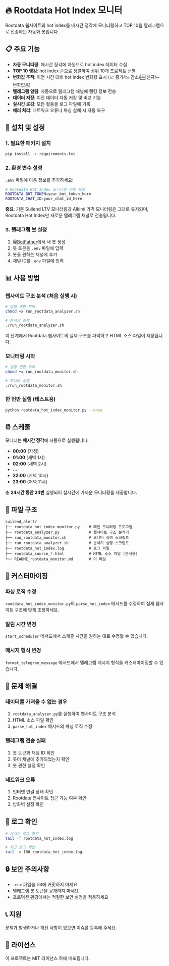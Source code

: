 # 🔥 Rootdata Hot Index 모니터

Rootdata 웹사이트의 hot index를 매시간 정각에 모니터링하고 TOP 10을 텔레그램으로 전송하는 자동화 봇입니다.

## 📋 주요 기능

- **자동 모니터링**: 매시간 정각에 자동으로 hot index 데이터 수집
- **TOP 10 랭킹**: hot index 순으로 정렬하여 상위 10개 프로젝트 선별
- **변화값 추적**: 이전 시간 대비 hot index 변화량 표시 (📈 증가/📉 감소/🆕 신규/➖ 변화없음)
- **텔레그램 알림**: 자동으로 텔레그램 채널에 랭킹 정보 전송
- **데이터 저장**: 이전 데이터 자동 저장 및 비교 기능
- **실시간 로깅**: 모든 활동을 로그 파일에 기록
- **에러 처리**: 네트워크 오류나 파싱 실패 시 자동 복구

## 🚀 설치 및 설정

### 1. 필요한 패키지 설치

```bash
pip install -r requirements.txt
```

### 2. 환경 변수 설정

`.env` 파일에 다음 정보를 추가하세요:

```bash
# Rootdata Hot Index 모니터링 전용 설정
ROOTDATA_BOT_TOKEN=your_bot_token_here
ROOTDATA_CHAT_ID=your_chat_id_here
```

**중요**: 기존 Suilend LTV 모니터링과 Alkimi 가격 모니터링은 그대로 유지되며, 
Rootdata Hot Index만 새로운 텔레그램 채널로 전송됩니다.

### 3. 텔레그램 봇 설정

1. [@BotFather](https://t.me/botfather)에서 새 봇 생성
2. 봇 토큰을 `.env` 파일에 입력
3. 봇을 원하는 채널에 추가
4. 채널 ID를 `.env` 파일에 입력

## 📊 사용 방법

### 웹사이트 구조 분석 (처음 실행 시)

```bash
# 실행 권한 부여
chmod +x run_rootdata_analyzer.sh

# 분석기 실행
./run_rootdata_analyzer.sh
```

이 단계에서 Rootdata 웹사이트의 실제 구조를 파악하고 HTML 소스 파일이 저장됩니다.

### 모니터링 시작

```bash
# 실행 권한 부여
chmod +x run_rootdata_monitor.sh

# 모니터 실행
./run_rootdata_monitor.sh
```

### 한 번만 실행 (테스트용)

```bash
python rootdata_hot_index_monitor.py --once
```

## ⏰ 스케줄

모니터는 **매시간 정각**에 자동으로 실행됩니다:
- **00:00** (자정)
- **01:00** (새벽 1시)
- **02:00** (새벽 2시)
- **...**
- **22:00** (저녁 10시)
- **23:00** (저녁 11시)

총 **24시간 동안 24번** 실행되어 실시간에 가까운 모니터링을 제공합니다.

## 📁 파일 구조

```
suilend_alert/
├── rootdata_hot_index_monitor.py    # 메인 모니터링 프로그램
├── rootdata_analyzer.py             # 웹사이트 구조 분석기
├── run_rootdata_monitor.sh          # 모니터 실행 스크립트
├── run_rootdata_analyzer.sh         # 분석기 실행 스크립트
├── rootdata_hot_index.log           # 로그 파일
├── rootdata_source_*.html           # HTML 소스 파일 (분석용)
└── README_rootdata_monitor.md       # 이 파일
```

## 🔧 커스터마이징

### 파싱 로직 수정

`rootdata_hot_index_monitor.py`의 `parse_hot_index` 메서드를 수정하여 실제 웹사이트 구조에 맞게 조정하세요.

### 알림 시간 변경

`start_scheduler` 메서드에서 스케줄 시간을 원하는 대로 수정할 수 있습니다.

### 메시지 형식 변경

`format_telegram_message` 메서드에서 텔레그램 메시지 형식을 커스터마이징할 수 있습니다.

## 🐛 문제 해결

### 데이터를 가져올 수 없는 경우

1. `rootdata_analyzer.py`를 실행하여 웹사이트 구조 분석
2. HTML 소스 파일 확인
3. `parse_hot_index` 메서드의 파싱 로직 수정

### 텔레그램 전송 실패

1. 봇 토큰과 채팅 ID 확인
2. 봇이 채널에 추가되었는지 확인
3. 봇 권한 설정 확인

### 네트워크 오류

1. 인터넷 연결 상태 확인
2. Rootdata 웹사이트 접근 가능 여부 확인
3. 방화벽 설정 확인

## 📝 로그 확인

```bash
# 실시간 로그 확인
tail -f rootdata_hot_index.log

# 최근 로그 확인
tail -n 100 rootdata_hot_index.log
```

## 🔒 보안 주의사항

- `.env` 파일을 Git에 커밋하지 마세요
- 텔레그램 봇 토큰을 공개하지 마세요
- 프로덕션 환경에서는 적절한 보안 설정을 적용하세요

## 📞 지원

문제가 발생하거나 개선 사항이 있으면 이슈를 등록해 주세요.

## 📄 라이선스

이 프로젝트는 MIT 라이선스 하에 배포됩니다. 